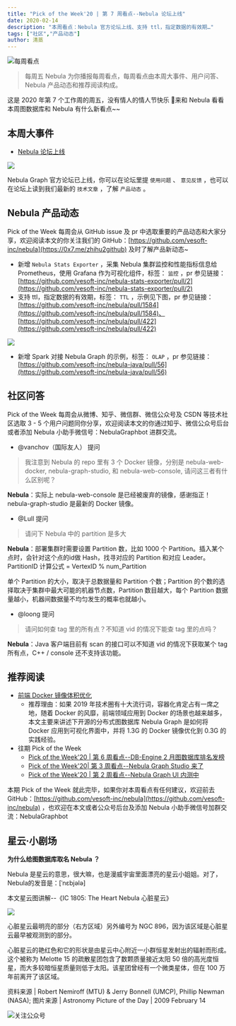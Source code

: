 ```yaml
---
title: "Pick of the Week'20 | 第 7 周看点--Nebula 论坛上线"
date: 2020-02-14
description: "本周看点：Nebula 官方论坛上线、支持 ttl，指定数据的有效期…"
tags: ["社区","产品动态"]
author: 清蒸
---
```


![每周看点](https://nebula-blog.azureedge.net/nebula-blog/PotW.png)

> 每周五 Nebula 为你播报每周看点，每周看点由本周大事件、用户问答、Nebula 产品动态和推荐阅读构成。

这是 2020 年第 7 个工作周的周五，没有情人的情人节快乐 🌝来和 Nebula 看看本周图数据库和 Nebula 有什么新看点~~

## 本周大事件

- [Nebula 论坛上线](https://discuss.nebula-graph.io/)

![](https://nebula-blog.azureedge.net/nebula-blog/PotW200701.png)

Nebula Graph 官方论坛已上线，你可以在论坛里提 `使用问题` 、 `意见反馈` ，也可以在论坛上读到我们最新的 `技术文章` ，了解 `产品动态` 。

## Nebula 产品动态

Pick of the Week 每周会从 GitHub issue 及 pr 中选取重要的产品动态和大家分享，欢迎阅读本文的你关注我们的 GitHub：[https://github.com/vesoft-inc/nebula](https://0x7.me/zhihu2github) 及时了解产品新动态~

- 新增 `Nebula Stats Exporter` ，采集 Nebula 集群监控和性能指标信息给 Prometheus，使用 Grafana 作为可视化组件，标签： `监控` ，pr 参见链接： [https://github.com/vesoft-inc/nebula-stats-exporter/pull/2](https://github.com/vesoft-inc/nebula-stats-exporter/pull/2)
- 支持 ttl，指定数据的有效期，标签： `TTL` ，示例见下图，pr 参见链接：[https://github.com/vesoft-inc/nebula/pull/1584](https://github.com/vesoft-inc/nebula/pull/1584)、[https://github.com/vesoft-inc/nebula/pull/422](https://github.com/vesoft-inc/nebula/pull/422)

![](https://nebula-blog.azureedge.net/nebula-blog/PotW200702.png)

- 新增 Spark 对接 Nebula Graph 的示例，标签： `OLAP` ，pr 参见链接：[https://github.com/vesoft-inc/nebula-java/pull/56](https://github.com/vesoft-inc/nebula-java/pull/56)

## 社区问答

Pick of the Week 每周会从微博、知乎、微信群、微信公众号及 CSDN 等技术社区选取 3 - 5 个用户问题同你分享，欢迎阅读本文的你通过知乎、微信公众号后台或者添加 Nebula 小助手微信号：NebulaGraphbot 进群交流。

- @vanchov（国际友人） 提问

> 我注意到 Nebula 的 repo 里有 3 个 Docker 镜像，分别是 nebula-web-docker, nebula-graph-studio, 和 nebula-web-console, 请问这三者有什么区别呢？

**Nebula**：实际上 nebula-web-console 是已经被废弃的镜像，感谢指正！nebula-graph-studio 是最新的 Docker 镜像。

- @Lull 提问

> 请问下 Nebula 中的 partition 是多大

**Nebula**：部署集群时需要设置 Partition 数，比如 1000 个 Partition。插入某个点时，会针对这个点的id做 Hash，找寻对应的 Partition 和对应 Leader。PartitionID 计算公式 = VertexID % num_Partition

单个 Partition 的大小，取决于总数据量和 Partition 个数；Partition 的个数的选择取决于集群中最大可能的机器节点数，Partition 数目越大，每个 Partition 数据量越小，机器间数据量不均匀发生的概率也就越小。

- @loong 提问

> 请问如何查 tag 里的所有点？不知道 vid 的情况下能查 tag 里的点吗？

**Nebula**：Java 客户端目前有 scan 的接口可以不知道 vid 的情况下获取某个 tag 所有点，C++ / console 还不支持该功能。

## 推荐阅读

- [前端 Docker 镜像体积优化](https://nebula-graph.io/cn/posts/how-to-reduce-docker-image-size/)
  - 推荐理由：如果 2019 年技术圈有十大流行词，容器化肯定占有一席之地，随着 Docker 的风靡，前端领域应用到 Docker 的场景也越来越多，本文主要来讲述下开源的分布式图数据库 Nebula Graph 是如何将 Docker 应用到可视化界面中，并将 1.3G 的 Docker 镜像优化到 0.3G 的实践经验。
- 往期 Pick of the Week
  - [Pick of the Week'20 | 第 6 周看点--DB-Engine 2 月图数据库排名发榜](https://nebula-graph.io/cn/posts/nebula-graph-weekly-pickup-2020-02-07/)
  - [Pick of the Week'20| 第 3 周看点--Nebula Graph Studio 来了](https://nebula-graph.io/cn/posts/nebula-graph-weekly-pickup-2020-01-17/)
  - [Pick of the Week'20 | 第 2 周看点--Nebula Graph UI 内测中](https://nebula-graph.io/cn/posts/nebula-graph-weekly-pickup-2020-01-10/)

本期 Pick of the Week 就此完毕，如果你对本周看点有任何建议，欢迎前去 GitHub：[https://github.com/vesoft-inc/nebula](https://github.com/vesoft-inc/nebula) ，也欢迎在本文或者公众号后台及添加 Nebula 小助手微信号加群交流：NebulaGraphbot 

## 星云·小剧场

**为什么给图数据库取名 Nebula ？**

Nebula 是星云的意思，很大嘛，也是漫威宇宙里面漂亮的星云小姐姐。对了，Nebula的发音是：[ˈnɛbjələ]

本文星云图讲解--《IC 1805: The Heart Nebula 心脏星云》

![](https://nebula-blog.azureedge.net/nebula-blog/PotW2007Nebula.jpeg)

心脏星云最明亮的部分（右方区域）另外编号为 NGC 896，因为该区域是心脏星云最早被观测到的部分。

心脏星云的艳红色和它的形状是由星云中心附近一小群恒星发射出的辐射而形成。这个被称为 Melotte 15 的疏散星团包含了数颗质量接近太阳 50 倍的高光度恒星，而大多较暗恒星质量则低于太阳。该星团曾经有一个微类星体，但在 100 万年前离开了该区域。

资料来源 | Robert Nemiroff (MTU) & Jerry Bonnell (UMCP), Phillip Newman (NASA);
图片来源 | Astronomy Picture of the Day | 2009 February 14

![关注公众号](https://nebula-blog.azureedge.net/nebula-blog/WeChatOffical.png)
